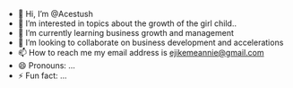 - 👋 Hi, I’m @Acestush
- 👀 I’m interested in topics about the growth of the girl child..
- 🌱 I’m currently learning business growth and management 
- 💞️ I’m looking to collaborate on business development and accelerations
- 📫 How to reach me my email address is ejikemeannie@gmail.com
- 😄 Pronouns: ...
- ⚡ Fun fact: ...

<!---
Acestush/Acestush is a ✨ special ✨ repository because its `README.md` (this file) appears on your GitHub profile.
You can click the Preview link to take a look at your changes.
--->
